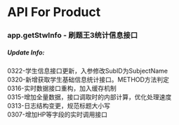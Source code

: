 # API For Product

### app.getStwInfo - 刷题王3统计信息接口
##### Update Info:
0322-学生信息接口更新，入参修改SubID为SubjectName </br>
0320-新增获取学生基础信息统计接口。METHOD方法判定</br>
0316-实时数据接口重构，加入缓存机制</br>
0315-增加全量数据，接口调取时的内部计算，优化处理速度</br>
0313-日志结构变更，规范标题大小写</br>
0307-增加HP等字段的实时调用接口 </br>
